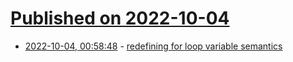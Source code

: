 # [Published on 2022-10-04](index.md)

* [2022-10-04, 00:58:48](https://lobste.rs/s/dekhpe/redefining_for_loop_variable_semantics) - [redefining for loop variable semantics](https://github.com/golang/go/discussions/56010)
